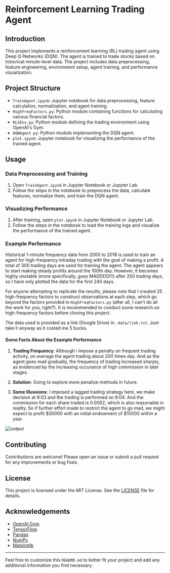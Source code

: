 # Reinforcement Learning Trading Agent

## Introduction
This project implements a reinforcement learning (RL) trading agent using Deep Q-Networks (DQN). The agent is trained to trade stocks based on historical minute-level data. The project includes data preprocessing, feature engineering, environment setup, agent training, and performance visualization.

## Project Structure

- `TrainAgent.ipynb`: Jupyter notebook for data preprocessing, feature calculation, normalization, and agent training.
- `HighFreqFactors.py`: Python module containing functions for calculating various financial factors.
- `RLSEnv.py`: Python module defining the trading environment using OpenAI's Gym.
- `DQNAgent.py`: Python module implementing the DQN agent.
- `plot.ipynb`: Jupyter notebook for visualizing the performance of the trained agent.

## Usage

### Data Preprocessing and Training

1. Open `TrainAgent.ipynb` in Jupyter Notebook or Jupyter Lab.
2. Follow the steps in the notebook to preprocess the data, calculate features, normalize them, and train the DQN agent.

### Visualizing Performance

1. After training, open `plot.ipynb` in Jupyter Notebook or Jupyter Lab.
2. Follow the steps in the notebook to load the training logs and visualize the performance of the trained agent.

### Example Performance
Historical 1-minute frequency data from 2000 to 2018 is used to train an agent for high-frequency intraday trading with the goal of making a profit. A total of 300 trading days are used for training the agent. The agent appears to start making steady profits around the 100th day. However, it becomes highly unstable (more specifically, goes MADDDD!!!) after 250 trading days, so I have only plotted the data for the first 240 days.

For anyone attempting to replicate the results, please note that I created 25 high-frequency factors to construct observations at each step, which go beyond the factors provided in `HighFreqFactors.py` (after all, I can't do all the work for you, right?). It is recommended to conduct some research on high-frequency factors before cloning this project.

The data used is provided as a link (Google Drive) in `.data/link.txt`. Just take it anyway as it costed me 5 bucks.

#### Some Facts About the Example Performance
1. **Trading Frequency**: Although i impose a penalty on frequent trading activity, on average the agent trading about 200 times day. And as the agent goes mad gradually, the frequency of trading increased sharply, as evidenced by the increasing occurance of high commission in later stages

2. **Solution**: Going to explore more penalize methods in future.

3. **Some Illussions**: I imposed a lagged trading strategy here, we make decision at 9:03 and the trading is performed on 9:04. And the commission for each share traded is 0.0002, which is also reasonable in reality. So if further effort made to restrict the agent to go mad, we might expect to profit $30000 with an initial endowment of $10000 within a year.


![output](https://github.com/user-attachments/assets/1daad57f-6136-48bc-8169-55430d1a31cf)


## Contributing

Contributions are welcome! Please open an issue or submit a pull request for any improvements or bug fixes.

## License

This project is licensed under the MIT License. See the [LICENSE](LICENSE) file for details.

## Acknowledgements

- [OpenAI Gym](https://gym.openai.com/)
- [TensorFlow](https://www.tensorflow.org/)
- [Pandas](https://pandas.pydata.org/)
- [NumPy](https://numpy.org/)
- [Matplotlib](https://matplotlib.org/)

---

Feel free to customize this `README.md` to better fit your project and add any additional information you find necessary.
